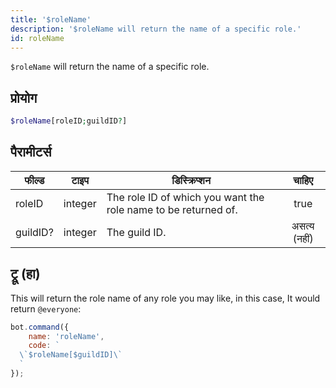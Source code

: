 ```yaml
---
title: '$roleName'
description: '$roleName will return the name of a specific role.'
id: roleName
---
```


`$roleName` will return the name of a specific role.

## प्रोयोग

```php
$roleName[roleID;guildID?]
```

## पैरामीटर्स

| फील्ड    | टाइप    | डिस्क्रिप्शन                                                   |    चाहिए     |
| -------- | ------- | -------------------------------------------------------------- |:------------:|
| roleID   | integer | The role ID of which you want the role name to be returned of. |     true     |
| guildID? | integer | The guild ID.                                                  | असत्य (नहीं) |

## ट्रू (हा)

This will return the role name of any role you may like, in this case, It would return `@everyone`:

```javascript
bot.command({
    name: 'roleName',
    code: `
  \`$roleName[$guildID]\`
  `
});
```
